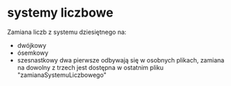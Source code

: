 # systemy liczbowe

Zamiana liczb z systemu dziesiętnego na:
  - dwójkowy
  - ósemkowy
  - szesnastkowy
dwa pierwsze odbywają się w osobnych plikach, zamiana na dowolny z trzech jest dostępna w ostatnim pliku "zamianaSystemuLiczbowego"
